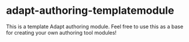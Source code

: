 # adapt-authoring-templatemodule
This is a template Adapt authoring module. Feel free to use this as a base for creating your own authoring tool modules!